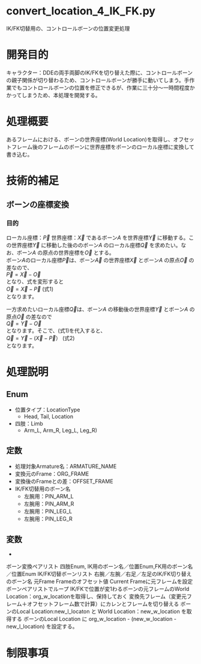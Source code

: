 convert_location_4_IK_FK.py  
===
IK/FK切替用の、コントロールボーンの位置変更処理  

# 開発目的
キャラクター：DDEの両手両脚のIK/FKを切り替えた際に、コントロールボーンの親子関係が切り替わるため、コントロールボーンが勝手に動いてしまう。手作業でもコントロールボーンの位置を修正できるが、作業に三十分～一時間程度かかってしまうため、本処理を開発する。
# 処理概要
あるフレームにおける、ボーンの世界座標(World Location)を取得し、オフセットフレーム後のフレームのボーンに世界座標をボーンのローカル座標に変換して書き込む。

# 技術的補足
## ボーンの座標変換
### 目的
ローカル座標：$\vec{P}$ 世界座標：$\vec{X}$ であるボーン$A$ を世界座標$\vec{Y}$ に移動する。この世界座標$\vec{Y}$ に移動した後ののボーン$A$ のローカル座標$\vec{Q}$ を求めたい。なお、ボーン$A$ の原点の世界座標を$\vec{O}$ とする。  
ボーン$A$のローカル座標$\vec{P}$は、ボーン$\vec{A}$ の世界座標$\vec{X}$ とボーン$A$ の原点$\vec{O}$ の差なので、  
$\vec{P}=\vec{X}-\vec{O}$  
となり、式を変形すると  
$\vec{O}=\vec{X}-\vec{P}$  (式1)  
となります。

一方求めたいローカル座標$\vec{Q}$は、ボーン$A$ の移動後の世界座標$\vec{Y}$ とボーン$A$ の原点$\vec{O}$ の差なので  
$\vec{Q}=\vec{Y}-\vec{O}$  
となります。そこで、(式1)を代入すると、  
$\vec{Q}=\vec{Y}-(\vec{X}-\vec{P}）$  (式2)  
となります。

# 処理説明
## Enum
* 位置タイプ：LocationType
  * Head, Tail, Location
* 四肢：Limb
  * Arm_L, Arm_R, Leg_L, Leg_R)

## 定数
* 処理対象Armature名：ARMATURE_NAME
* 変換元のFrame：ORG_FRAME
* 変換後のFrameとの差：OFFSET_FRAME
* IK/FK切替用のボーン名
  * 左腕用：PIN_ARM_L
  * 左腕用：PIN_ARM_R
  * 左腕用：PIN_LEG_L
  * 左腕用：PIN_LEG_R
## 変数
* 
ボーン変換ペアリスト
四肢Enum, IK用のボーン名／位置Enum,FK用のボーン名／位置Enum
IK/FK切替ボーンリスト
右腕／左腕／右足／左足のIK/FK切り替えのボーン名
元Frame
Frameのオフセット値
Current Frameに元フレームを設定
ボーンペアリストでループ
IK/FKで位置が変1わるボーンの元フレームのWorld Location：org_w_locationを取得し、保持しておく
変換先フレーム（変更元フレーム＋オフセットフレーム数で計算）にカレンとフレームを切り替える
ボーンのLocal Location:new_l_locaton と World Location：new_w_location を取得する
ボーンのLocal Location に
org_w_location - (new_w_location - new_l_location)
を設定する。

# 制限事項


